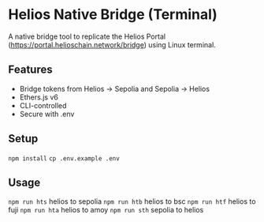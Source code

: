 # Helios Native Bridge (Terminal)

A native bridge tool to replicate the Helios Portal (https://portal.helioschain.network/bridge) using Linux terminal.

## Features

- Bridge tokens from Helios → Sepolia and Sepolia → Helios
- Ethers.js v6
- CLI-controlled
- Secure with .env

## Setup

`npm install`
`cp .env.example .env`

## Usage

`npm run hts` helios to sepolia
`npm run htb` helios to bsc
`npm run htf` helios to fuji
`npm run hta` helios to amoy
`npm run sth` sepolia to helios

